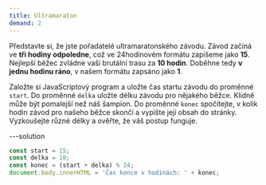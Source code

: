 ```yaml
---
title: Ultramaraton
demand: 2
---
```


Představte si, že jste pořadatelé ultramaratonského závodu. Závod začíná ve **tři hodiny odpoledne**, což ve 24hodinovém formátu zapíšeme jako **15**. Nejlepší běžec zvládne vaši brutální trasu za **10 hodin**. Doběhne tedy **v jednu hodinu ráno**, v našem formátu zapsáno jako **1**.

Založte si JavaScriptový program a uložte čas startu závodu do proměnné `start`. Do proměnné `delka` uložte délku závodu pro nějakého běžce. Klidně může být pomalejší než náš šampion. Do proměnné `konec` spočítejte, v kolik hodin závod pro našeho běžce skončí a vypište její obsah do stránky. Vyzkoušejte různé délky a ověřte, že váš postup funguje.

---solution

```js
const start = 15;
const delka = 10;
const konec = (start + delka) % 24;
document.body.innerHTML = 'Čas konce v hodinách: ' + konec;
```
